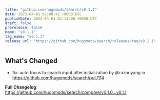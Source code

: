 ```yaml
---
title: "github.com/hugomods/search/v0.1.1"
date: 2023-04-01 02:08:42 +0000 UTC
publishDate: 2023-04-01 02:13:08 +0000 UTC
draft: false
prerelease: false
name: "v0.1.1"
tag_name: "v0.1.1"
release_url: "https://github.com/hugomods/search/releases/tag/v0.1.1"
---
```


## What's Changed
* fix: auto focus to search input after initialization by @razonyang in https://github.com/hugomods/search/pull/114


**Full Changelog**: https://github.com/hugomods/search/compare/v0.1.0...v0.1.1
